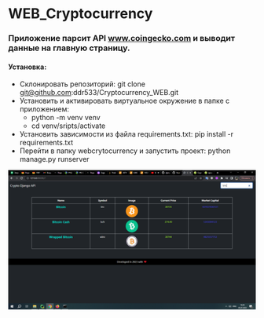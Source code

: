 # WEB_Cryptocurrency
### Приложение парсит API www.coingecko.com и выводит данные на главную страницу.
#### Установка:
* Склонировать репозиторий: git clone git@github.com:ddr533/Cryptocurrency_WEB.git 
* Установить и активировать виртуальное окружение в папке с приложением:
  * python -m venv venv
  * cd venv/sripts/activate
* Установить зависимости из файла requirements.txt: pip install -r requirements.txt
* Перейти в папку webcrytocurrency  и запустить проект: python manage.py runserver 

![img.png](img.png)
